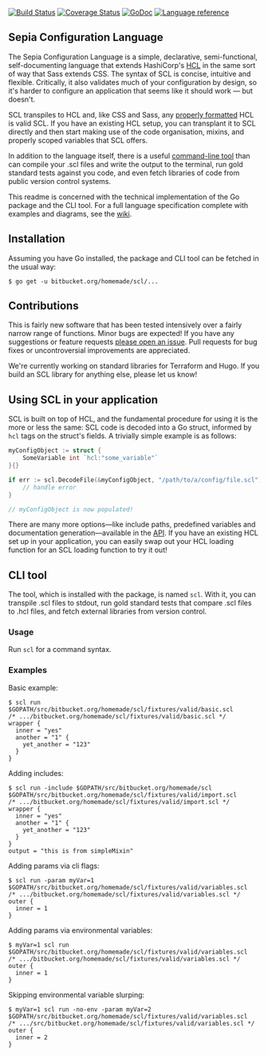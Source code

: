 [![Build Status](https://travis-ci.org/homemade/scl.svg?branch=master)](https://travis-ci.org/homemade/scl) [![Coverage Status](https://coveralls.io/repos/github/homemade/scl/badge.svg?branch=master)](https://coveralls.io/github/homemade/scl?branch=master) [![GoDoc](https://godoc.org/github.com/homemade/scl?status.svg)](https://godoc.org/github.com/homemade/scl) [![Language reference](https://img.shields.io/badge/language-reference-736caf.svg)](https://github.com/homemade/scl/wiki)

## Sepia Configuration Language

The Sepia Configuration Language is a simple, declarative, semi-functional, self-documenting language that extends HashiCorp's [HCL](https://github.com/hashicorp/hcl) in the same sort of way that Sass extends CSS. The syntax of SCL is concise, intuitive and flexible. Critically, it also validates much of your configuration by design, so it's harder to configure an application that seems like it should work &mdash; but doesn't. 

SCL transpiles to HCL and, like CSS and Sass, any [properly formatted](https://github.com/fatih/hclfmt) HCL is valid SCL. If you have an existing HCL setup, you can transplant it to SCL directly and then start making use of the code organisation, mixins, and properly scoped variables that SCL offers.

In addition to the language itself, there is a useful [command-line tool](https://github.com/homemade/scl/tree/master/cmd/scl) than can compile your .scl files and write the output to the terminal, run gold standard tests against you code, and even fetch libraries of code from public version control systems. 

This readme is concerned with the technical implementation of the Go package and the CLI tool. For a full language specification complete with examples and diagrams, see the [wiki](https://github.com/homemade/scl/wiki). 

## Installation

Assuming you have Go installed, the package and CLI tool can be fetched in the usual way:

```
$ go get -u bitbucket.org/homemade/scl/...
```

## Contributions

This is fairly new software that has been tested intensively over a fairly narrow range of functions. Minor bugs are expected! If you have any suggestions or feature requests [please open an issue](https://github.com/homemade/scl/issues/new). Pull requests for bug fixes or uncontroversial improvements are appreciated. 

We're currently working on standard libraries for Terraform and Hugo. If you build an SCL library for anything else, please let us know!

## Using SCL in your application

SCL is built on top of HCL, and the fundamental procedure for using it is the more or less the same: SCL code is decoded into a Go struct, informed by `hcl` tags on the struct's fields. A trivially simple example is as follows:

``` go
myConfigObject := struct {
    SomeVariable int `hcl:"some_variable"`
}{}

if err := scl.DecodeFile(&myConfigObject, "/path/to/a/config/file.scl"); err != nil {
    // handle error
}

// myConfigObject is now populated!
```

There are many more options&mdash;like include paths, predefined variables and documentation generation&mdash;available in the [API](https://godoc.org/github.com/homemade/scl). If you have an existing HCL set up in your application, you can easily swap out your HCL loading function for an SCL loading function to try it out!

## CLI tool

The tool, which is installed with the package, is named `scl`. With it, you can transpile .scl files to stdout, run gold standard tests that compare .scl files to .hcl files, and fetch external libraries from version control.

### Usage

Run `scl` for a command syntax. 

### Examples

Basic example:
```
$ scl run $GOPATH/src/bitbucket.org/homemade/scl/fixtures/valid/basic.scl
/* .../bitbucket.org/homemade/scl/fixtures/valid/basic.scl */
wrapper {
  inner = "yes"
  another = "1" {
    yet_another = "123"
  }
}
```

Adding includes:
```
$ scl run -include $GOPATH/src/bitbucket.org/homemade/scl $GOPATH/src/bitbucket.org/homemade/scl/fixtures/valid/import.scl
/* .../bitbucket.org/homemade/scl/fixtures/valid/import.scl */
wrapper {
  inner = "yes"
  another = "1" {
    yet_another = "123"
  }
}
output = "this is from simpleMixin"
```

Adding params via cli flags:
```
$ scl run -param myVar=1 $GOPATH/src/bitbucket.org/homemade/scl/fixtures/valid/variables.scl
/* .../bitbucket.org/homemade/scl/fixtures/valid/variables.scl */
outer {
  inner = 1
}
```

Adding params via environmental variables:
```
$ myVar=1 scl run $GOPATH/src/bitbucket.org/homemade/scl/fixtures/valid/variables.scl
/* .../bitbucket.org/homemade/scl/fixtures/valid/variables.scl */
outer {
  inner = 1
}
```

Skipping environmental variable slurping:
```
$ myVar=1 scl run -no-env -param myVar=2 $GOPATH/src/bitbucket.org/homemade/scl/fixtures/valid/variables.scl
/* .../src/bitbucket.org/homemade/scl/fixtures/valid/variables.scl */
outer {
  inner = 2
}
```
